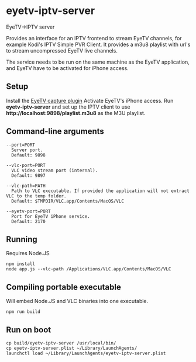 # eyetv-iptv-server
EyeTV->IPTV server

Provides an interface for an IPTV frontend to stream EyeTV channels, for example Kodi's IPTV Simple PVR Client. It provides a m3u8 playlist with url's to stream uncompressed EyeTV live channels.

The service needs to be run on the same machine as the EyeTV application, and EyeTV have to be activated for iPhone access.

## Setup
Install the [EyeTV capture plugin](http://www.videolan.org/vlc/download-eyetv.html)
Activate EyeTV's iPhone access.
Run **eyetv-iptv-server** and set up the IPTV client to use **http://localhost:9898/playlist.m3u8** as the M3U playlist.

## Command-line arguments
```
--port=PORT
  Server port.
  Default: 9898
  
--vlc-port=PORT
  VLC video stream port (internal).
  Default: 9897
  
--vlc-path=PATH
  Path to VLC executable. If provided the application will not extract VLC to the temp folder.
  Default: $TMPDIR/VLC.app/Contents/MacOS/VLC
  
--eyetv-port=PORT
  Port for EyeTV iPhone service.
  Default: 2170
```

## Running
Requires Node.JS
```
npm install
node app.js --vlc-path /Applications/VLC.app/Contents/MacOS/VLC
```

## Compiling portable executable
Will embed Node.JS and VLC binaries into one executable.
```
npm run build
```
## Run on boot
```
cp build/eyetv-iptv-server /usr/local/bin/
cp eyetv-iptv-server.plist ~/Library/LaunchAgents/
launchctl load ~/Library/LaunchAgents/eyetv-iptv-server.plist
```
